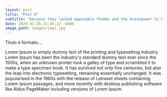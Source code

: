 ```yaml
--- 
layout: post
title: "Post 8"
subtitle: "because they lacked opposable thumbs and the brainpower to build a space program."
date: 2020-01-26 23:45:13 -0400
image_path: images/img1.jpg
---
```


Titulo e formato....

Lorem Ipsum is simply dummy text of the printing and typesetting industry. Lorem Ipsum has been the industry's standard dummy text ever since the 1500s, when an unknown printer took a galley of type and scrambled it to make a type specimen book. It has survived not only five centuries, but also the leap into electronic typesetting, remaining essentially unchanged. It was popularised in the 1960s with the release of Letraset sheets containing Lorem Ipsum passages, and more recently with desktop publishing software like Aldus PageMaker including versions of Lorem Ipsum.